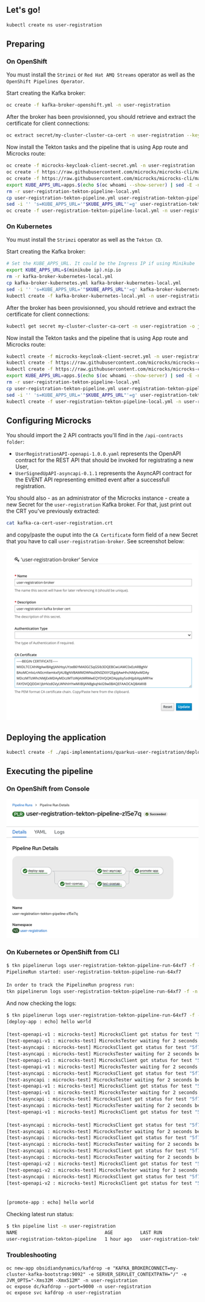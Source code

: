 
## Let's go!

```sh
kubectl create ns user-registration
```

## Preparing 

### On OpenShift

You must install the `Strimzi` or `Red Hat AMQ Streams` operator as well as the `OpenShift Pipelines Operator`.

Start creating the Kafka broker:

```sh
oc create -f kafka-broker-openshift.yml -n user-registration
```

After the broker has been provisionned, you should retrieve and extract the certificate for client connections:

```sh
oc extract secret/my-cluster-cluster-ca-cert -n user-registration --keys=ca.crt --to=- > kafka-ca-cert-user-registration.crt
```

Now install the Tekton tasks and the pipeline that is using App route and Microcks route:

```sh
oc create -f microcks-keycloak-client-secret.yml -n user-registration
oc create -f https://raw.githubusercontent.com/microcks/microcks-cli/master/tekton/echo-hello-world-task.yaml -n user-registration
oc create -f https://raw.githubusercontent.com/microcks/microcks-cli/master/tekton/microcks-test-with-secret.yaml -n user-registration
export KUBE_APPS_URL=apps.$(echo $(oc whoami --show-server) | sed -E -n 's=https://api.(.*):6443=\1=p')
rm -r user-registration-tekton-pipeline-local.yml
cp user-registration-tekton-pipeline.yml user-registration-tekton-pipeline-local.yml
sed -i '' 's=KUBE_APPS_URL='"$KUBE_APPS_URL"'=g' user-registration-tekton-pipeline-local.yml
oc create -f user-registration-tekton-pipeline-local.yml -n user-registration
```

### On Kubernetes

You must install the `Strimzi` operator as well as the `Tekton CD`.

Start creating the Kafka broker:

```sh
# Set the KUBE_APPS_URL. It could be the Ingress IP if using Minikube
export KUBE_APPS_URL=$(minikube ip).nip.io
rm -r kafka-broker-kubernetes-local.yml
cp kafka-broker-kubernetes.yml kafka-broker-kubernetes-local.yml
sed -i '' 's=KUBE_APPS_URL='"$KUBE_APPS_URL"'=g' kafka-broker-kubernetes-local.yml
kubectl create -f kafka-broker-kubernetes-local.yml -n user-registration
```

After the broker has been provisionned, you should retrieve and extract the certificate for client connections:

```sh
kubectl get secret my-cluster-cluster-ca-cert -n user-registration -o jsonpath='{.data.ca\.crt}' | base64 -D > kafka-ca-cert-user-registration.crt
```

Now install the Tekton tasks and the pipeline that is using App route and Microcks route:

```sh
kubectl create -f microcks-keycloak-client-secret.yml -n user-registration
kubectl create -f https://raw.githubusercontent.com/microcks/microcks-cli/master/tekton/echo-hello-world-task.yaml -n user-registration
kubectl create -f https://raw.githubusercontent.com/microcks/microcks-cli/master/tekton/microcks-test-with-secret.yaml -n user-registration
export KUBE_APPS_URL=apps.$(echo $(oc whoami --show-server) | sed -E -n 's=https://api.(.*):6443=\1=p')
rm -r user-registration-tekton-pipeline-local.yml
cp user-registration-tekton-pipeline.yml user-registration-tekton-pipeline-local.yml
sed -i '' 's=KUBE_APPS_URL='"$KUBE_APPS_URL"'=g' user-registration-tekton-pipeline-local.yml
kubectl create -f user-registration-tekton-pipeline-local.yml -n user-registration
```

## Configuring Microcks

You should import the 2 API contracts you'll find in the `/api-contracts folder`:
* `UserRegistrationAPI-openapi-1.0.0.yaml` represents the OpenAPI contract for the REST API that should be invoked for registrating a new User,
* `UserSignedUpAPI-asyncapi-0.1.1` represents the AsyncAPI contract for the EVENT API representing emitted event after a successfull registration. 

You should also - as an administrator of the Microcks instance - create a new Secret for the `user-registration` Kafka broker.
For that, just print out the CRT you've previously extracted:

```sh
cat kafka-ca-cert-user-registration.crt
```

and copy/paste the ouput into the `CA Certificate` form field of a new Secret that you have to call `user-registration-broker`. See screenshot below:

![user-registration-broker](./assets/user-registration-broker-secret.png)


## Deploying the application

```sh
kubectl create -f ./api-implementations/quarkus-user-registration/deployment.yml -n user-registration
```

## Executing the pipeline

### On OpenShift from Console

![user-registration-tekton-pipeline](./assets/user-registration-tekton-pipeline.png)

### On Kubernetes or OpenShift from CLI

```sh
$ tkn pipelinerun logs user-registration-tekton-pipeline-run-64xf7 -f -n user-registration
PipelineRun started: user-registration-tekton-pipeline-run-64xf7

In order to track the PipelineRun progress run:
tkn pipelinerun logs user-registration-tekton-pipeline-run-64xf7 -f -n user-registration
```

And now checking the logs: 

```sh
$ tkn pipelinerun logs user-registration-tekton-pipeline-run-64xf7 -f -n user-registration
[deploy-app : echo] hello world

[test-openapi-v1 : microcks-test] MicrocksClient got status for test "5f76e969dcba620f6d21008d" - success: false, inProgress: true 
[test-openapi-v1 : microcks-test] MicrocksTester waiting for 2 seconds before checking again or exiting.
[test-asyncapi : microcks-test] MicrocksClient got status for test "5f76e96bdcba620f6d21008e" - success: false, inProgress: true 
[test-asyncapi : microcks-test] MicrocksTester waiting for 2 seconds before checking again or exiting.
[test-openapi-v1 : microcks-test] MicrocksClient got status for test "5f76e969dcba620f6d21008d" - success: false, inProgress: true 
[test-openapi-v1 : microcks-test] MicrocksTester waiting for 2 seconds before checking again or exiting.
[test-asyncapi : microcks-test] MicrocksClient got status for test "5f76e96bdcba620f6d21008e" - success: false, inProgress: true 
[test-asyncapi : microcks-test] MicrocksTester waiting for 2 seconds before checking again or exiting.
[test-openapi-v1 : microcks-test] MicrocksClient got status for test "5f76e969dcba620f6d21008d" - success: false, inProgress: true 
[test-openapi-v1 : microcks-test] MicrocksTester waiting for 2 seconds before checking again or exiting.
[test-asyncapi : microcks-test] MicrocksClient got status for test "5f76e96bdcba620f6d21008e" - success: false, inProgress: true 
[test-asyncapi : microcks-test] MicrocksTester waiting for 2 seconds before checking again or exiting.
[test-openapi-v1 : microcks-test] MicrocksClient got status for test "5f76e969dcba620f6d21008d" - success: true, inProgress: false 

[test-asyncapi : microcks-test] MicrocksClient got status for test "5f76e96bdcba620f6d21008e" - success: false, inProgress: true 
[test-asyncapi : microcks-test] MicrocksTester waiting for 2 seconds before checking again or exiting.
[test-asyncapi : microcks-test] MicrocksClient got status for test "5f76e96bdcba620f6d21008e" - success: false, inProgress: true 
[test-asyncapi : microcks-test] MicrocksTester waiting for 2 seconds before checking again or exiting.
[test-asyncapi : microcks-test] MicrocksClient got status for test "5f76e96bdcba620f6d21008e" - success: false, inProgress: true 
[test-asyncapi : microcks-test] MicrocksTester waiting for 2 seconds before checking again or exiting.
[test-openapi-v2 : microcks-test] MicrocksClient got status for test "5f76e975dcba620f6d210091" - success: false, inProgress: true 
[test-openapi-v2 : microcks-test] MicrocksTester waiting for 2 seconds before checking again or exiting.
[test-asyncapi : microcks-test] MicrocksClient got status for test "5f76e96bdcba620f6d21008e" - success: true, inProgress: false 
[test-openapi-v2 : microcks-test] MicrocksClient got status for test "5f76e975dcba620f6d210091" - success: true, inProgress: false 


[promote-app : echo] hello world
```

Checking latest run status:

```sh
$ tkn pipeline list -n user-registration
NAME                                AGE          LAST RUN                                      STARTED         DURATION     STATUS
user-registration-tekton-pipeline   1 hour ago   user-registration-tekton-pipeline-run-64xf7   3 minutes ago   34 seconds   Succeeded
```

### Troubleshooting

```
oc new-app obsidiandynamics/kafdrop -e "KAFKA_BROKERCONNECT=my-cluster-kafka-bootstrap:9092" -e SERVER_SERVLET_CONTEXTPATH="/" -e JVM_OPTS="-Xms32M -Xmx512M" -n user-registration
oc expose dc/kafdrop --port=9000 -n user-registration
oc expose svc kafdrop -n user-registration
```
